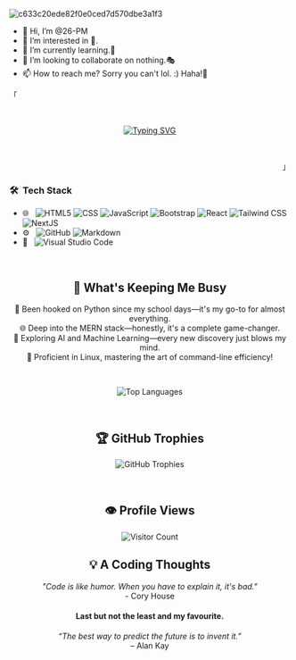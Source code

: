 ![c633c20ede82f0e0ced7d570dbe3a1f3](https://user-images.githubusercontent.com/70382532/138322189-2db8df52-9dcb-40a0-88a8-c365466bd33d.gif)
- 👋 Hi, I’m @26-PM
- 👀 I’m interested in 🤔.
- 🌱 I’m currently learning.🧨
- 💞️ I’m looking to collaborate on nothing.🎭
- 📫 How to reach me? Sorry you can't lol. :)
Haha!🤣

<p align="left">「</p>
<br>
<div align="center">

[![Typing SVG](https://readme-typing-svg.demolab.com?font=Fira+Code&pause=1000&random=false&width=435&lines=-+%F0%9F%91%8B+Hi%2C+I%E2%80%99m+%4026-PM;-+%F0%9F%91%80+I%E2%80%99m+interested+in+%F0%9F%A4%94.;-+%F0%9F%8C%B1+I%E2%80%99m+currently+learning.%F0%9F%A7%A8+;-+%F0%9F%92%9E%EF%B8%8F+I%E2%80%99m+looking+to+collaborate.%F0%9F%8E%AD+;-%F0%9F%93%ABHow+to+reach+me%3F+Sorry+you+can't.%F0%9F%98%86)](https://git.io/typing-svg)

</div>
<br>
<p align="right">」</p>

<h3> 🛠 &nbsp;Tech Stack</h3>

- 🌐 &nbsp;
  ![HTML5](https://img.shields.io/badge/-HTML5-333?style=flat&logo=HTML5)
  ![CSS](https://img.shields.io/badge/-CSS-333?style=flat&logo=CSS3&logoColor=1572B6)
  ![JavaScript](https://img.shields.io/badge/-JavaScript-333?style=flat&logo=javascript)
  ![Bootstrap](https://img.shields.io/badge/-Bootstrap-333?style=flat&logo=bootstrap&logoColor=563D7C)
  ![React](https://img.shields.io/badge/-React-333?style=flat&logo=react)
  ![Tailwind CSS](https://img.shields.io/badge/-Tailwind%20CSS-333?style=flat&logo=Tailwind-CSS)
  ![NextJS](https://img.shields.io/badge/-NextJS-333?logo=Next.js)
- ⚙️ &nbsp;
  ![GitHub](https://img.shields.io/badge/-GitHub-333?style=flat&logo=github)
  ![Markdown](https://img.shields.io/badge/-Markdown-333?style=flat&logo=markdown)
- 🔧 &nbsp;
  ![Visual Studio Code](https://img.shields.io/badge/-Visual%20Studio%20Code-333?style=flat&logo=visual-studio-code&logoColor=007ACC)

<br/>

<h2 align="center">🚀 What's Keeping Me Busy</h2>

<p align="center">
 🐍 Been hooked on Python since my school days—it's my go-to for almost everything.<br>
🌐 Deep into the MERN stack—honestly, it's a complete game-changer.<br>
🧠 Exploring AI and Machine Learning—every new discovery just blows my mind.<br>
🐧 Proficient in Linux, mastering the art of command-line efficiency!
</p>

<br>

<p align="center">
  <img src="https://github-readme-stats.vercel.app/api/top-langs/?username=26-pm&layout=compact&theme=radical" alt="Top Languages" />
</p>

<br>

<h2 align="center">🏆 GitHub Trophies</h2>

<p align="center">
  <img src="https://github-profile-trophy.vercel.app/?username=26-pm&theme=darkhub&no-frame=true&margin-w=15" alt="GitHub Trophies" />
</p>

<br>

<h2 align="center">👁️ Profile Views</h2>

<p align="center">
  <img src="https://profile-counter.glitch.me/26-pm/count.svg" alt="Visitor Count" />
</p>

<h2 align="center">💡 A Coding Thoughts</h2>

<p align="center">
  <i>"Code is like humor. When you have to explain it, it's bad."</i><br>
  - Cory House
</p>

<h4 align="center">Last but not the least and my favourite.</h2>

<p align="center">
  <i>“The best way to predict the future is to invent it.” </i><br>
  – Alan Kay
</p>



